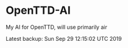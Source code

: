 # OpenTTD-AI
My AI for OpenTTD, will use primarily air

Latest backup: Sun Sep 29 12:15:02 UTC 2019
